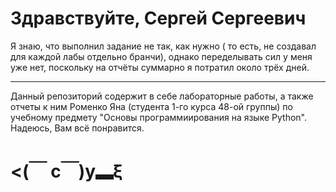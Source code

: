 # Здравствуйте, Сергей Сергеевич
Я знаю, что выполнил задание не так, как нужно ( то есть, не создавал для каждой лабы отдельно бранчи), однако переделывать сил у меня уже нет, поскольку на отчёты суммарно я потратил около трёх дней. 

-------------------------------------
Данный репозиторий содержит в себе лабораторные работы, а также отчеты к ним Роменко Яна (студента 1-го курса 48-ой группы) по учебному предмету "Основы программиирования на языке Python". Надеюсь, Вам всё понравится.

 
# <(￣ c￣)y▂ξ
